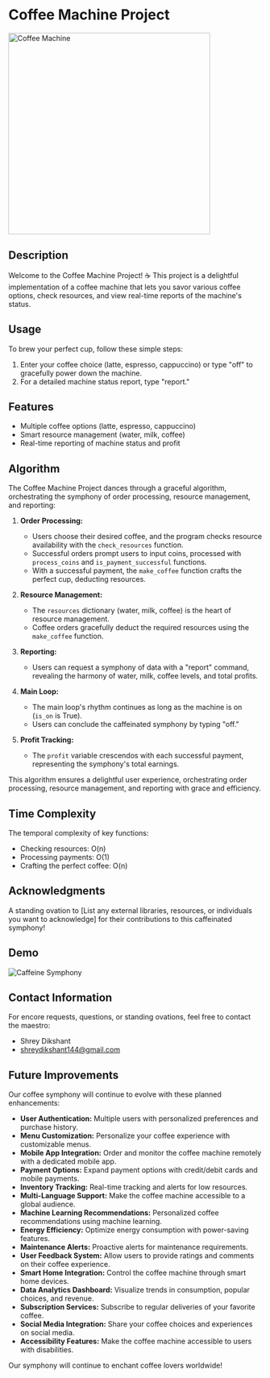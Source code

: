 # Coffee Machine Project

<img src="https://img.freepik.com/premium-vector/cartoon-coffee-maker-isolated-white-background_440210-212.jpg?w=400" alt="Coffee Machine" width="400"/>

## Description

Welcome to the Coffee Machine Project! ☕ This project is a delightful implementation of a coffee machine that lets you savor various coffee options, check resources, and view real-time reports of the machine's status.

## Usage

To brew your perfect cup, follow these simple steps:

1. Enter your coffee choice (latte, espresso, cappuccino) or type "off" to gracefully power down the machine.
2. For a detailed machine status report, type "report."

## Features

- Multiple coffee options (latte, espresso, cappuccino)
- Smart resource management (water, milk, coffee)
- Real-time reporting of machine status and profit

## Algorithm

The Coffee Machine Project dances through a graceful algorithm, orchestrating the symphony of order processing, resource management, and reporting:

1. **Order Processing:**
   - Users choose their desired coffee, and the program checks resource availability with the `check_resources` function.
   - Successful orders prompt users to input coins, processed with `process_coins` and `is_payment_successful` functions.
   - With a successful payment, the `make_coffee` function crafts the perfect cup, deducting resources.

2. **Resource Management:**
   - The `resources` dictionary (water, milk, coffee) is the heart of resource management.
   - Coffee orders gracefully deduct the required resources using the `make_coffee` function.

3. **Reporting:**
   - Users can request a symphony of data with a "report" command, revealing the harmony of water, milk, coffee levels, and total profits.

4. **Main Loop:**
   - The main loop's rhythm continues as long as the machine is on (`is_on` is True).
   - Users can conclude the caffeinated symphony by typing "off."

5. **Profit Tracking:**
   - The `profit` variable crescendos with each successful payment, representing the symphony's total earnings.

This algorithm ensures a delightful user experience, orchestrating order processing, resource management, and reporting with grace and efficiency.

## Time Complexity

The temporal complexity of key functions:

- Checking resources: O(n)
- Processing payments: O(1)
- Crafting the perfect coffee: O(n)

## Acknowledgments

A standing ovation to [List any external libraries, resources, or individuals you want to acknowledge] for their contributions to this caffeinated symphony!

## Demo

![Caffeine Symphony](https://github.com/DaRkAnon1mous/Python-Projects/assets/86824571/1689ee44-6eac-4e6e-b6a7-81cd783191cd)

## Contact Information

For encore requests, questions, or standing ovations, feel free to contact the maestro:

- Shrey Dikshant
- [shreydikshant144@gmail.com](mailto:shreydikshant144@gmail.com)

## Future Improvements

Our coffee symphony will continue to evolve with these planned enhancements:

- **User Authentication:** Multiple users with personalized preferences and purchase history.
- **Menu Customization:** Personalize your coffee experience with customizable menus.
- **Mobile App Integration:** Order and monitor the coffee machine remotely with a dedicated mobile app.
- **Payment Options:** Expand payment options with credit/debit cards and mobile payments.
- **Inventory Tracking:** Real-time tracking and alerts for low resources.
- **Multi-Language Support:** Make the coffee machine accessible to a global audience.
- **Machine Learning Recommendations:** Personalized coffee recommendations using machine learning.
- **Energy Efficiency:** Optimize energy consumption with power-saving features.
- **Maintenance Alerts:** Proactive alerts for maintenance requirements.
- **User Feedback System:** Allow users to provide ratings and comments on their coffee experience.
- **Smart Home Integration:** Control the coffee machine through smart home devices.
- **Data Analytics Dashboard:** Visualize trends in consumption, popular choices, and revenue.
- **Subscription Services:** Subscribe to regular deliveries of your favorite coffee.
- **Social Media Integration:** Share your coffee choices and experiences on social media.
- **Accessibility Features:** Make the coffee machine accessible to users with disabilities.

Our symphony will continue to enchant coffee lovers worldwide!
